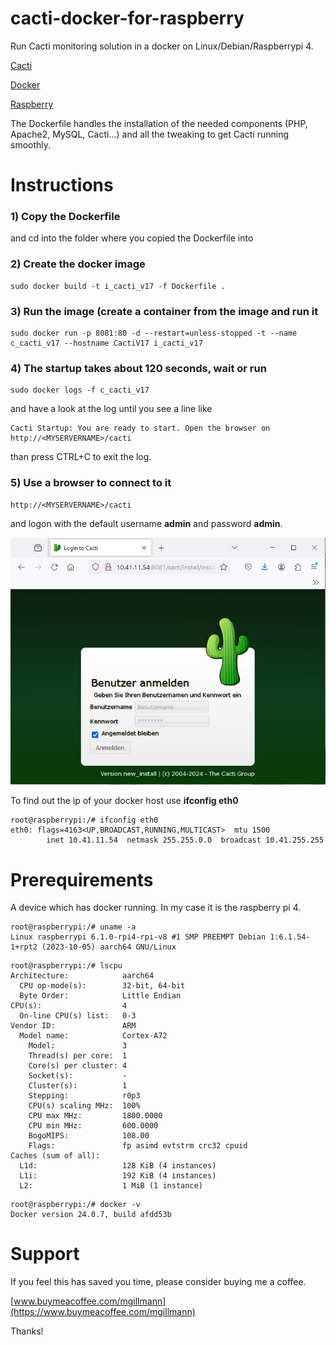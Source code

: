 # cacti-docker-for-raspberry
Run Cacti monitoring solution in a docker on Linux/Debian/Raspberrypi 4.

[Cacti](https://www.cacti.net/)

[Docker](https://www.docker.com/)

[Raspberry](https://www.raspberrypi.com/products/raspberry-pi-4-model-b/)


The Dockerfile handles the installation of the needed components (PHP, Apache2, MySQL, Cacti...) and all the tweaking to get Cacti running smoothly.

# Instructions

### 1) Copy the Dockerfile 
and cd into the folder where you copied the Dockerfile into

### 2) Create the docker image
```
sudo docker build -t i_cacti_v17 -f Dockerfile .
```

### 3) Run the image (create a container from the image and run it
```
sudo docker run -p 8081:80 -d --restart=unless-stopped -t --name c_cacti_v17 --hostname CactiV17 i_cacti_v17
```

### 4) The startup takes about 120 seconds, wait or run
```
sudo docker logs -f c_cacti_v17
```
and have a look at the log until you see a line like
```
Cacti Startup: You are ready to start. Open the browser on http://<MYSERVERNAME>/cacti
```
than press CTRL+C to exit the log.

### 5) Use a browser to connect to it
```
http://<MYSERVERNAME>/cacti
```
and logon with the default username **admin** and password **admin**.

![Browser Startup](https://github.com/MartinGillmann/cacti-docker-for-raspberry/blob/361c60a1887bb2b7c44f76e456d4397a1c81cb08/Images/Cacti_startup.jpg)

To find out the ip of your docker host use **ifconfig eth0**
```
root@raspberrypi:/# ifconfig eth0
eth0: flags=4163<UP,BROADCAST,RUNNING,MULTICAST>  mtu 1500
        inet 10.41.11.54  netmask 255.255.0.0  broadcast 10.41.255.255
```

# Prerequirements
A device which has docker running. In my case it is the raspberry pi 4.
```
root@raspberrypi:/# uname -a
Linux raspberrypi 6.1.0-rpi4-rpi-v8 #1 SMP PREEMPT Debian 1:6.1.54-1+rpt2 (2023-10-05) aarch64 GNU/Linux
```
```
root@raspberrypi:/# lscpu
Architecture:            aarch64
  CPU op-mode(s):        32-bit, 64-bit
  Byte Order:            Little Endian
CPU(s):                  4
  On-line CPU(s) list:   0-3
Vendor ID:               ARM
  Model name:            Cortex-A72
    Model:               3
    Thread(s) per core:  1
    Core(s) per cluster: 4
    Socket(s):           -
    Cluster(s):          1
    Stepping:            r0p3
    CPU(s) scaling MHz:  100%
    CPU max MHz:         1800.0000
    CPU min MHz:         600.0000
    BogoMIPS:            108.00
    Flags:               fp asimd evtstrm crc32 cpuid
Caches (sum of all):
  L1d:                   128 KiB (4 instances)
  L1i:                   192 KiB (4 instances)
  L2:                    1 MiB (1 instance)
```
```
root@raspberrypi:/# docker -v
Docker version 24.0.7, build afdd53b
```

# Support
If you feel this has saved you time, please consider buying me a coffee.

[www.buymeacoffee.com/mgillmann](https://www.buymeacoffee.com/mgillmann)

Thanks!



